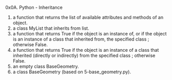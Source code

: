 0x0A. Python - Inheritance

1. a function that returns the list of available attributes and methods of an object.
2. a class MyList that inherits from list.
3. a function that returns True if the object is an instance of, or if the object is an instance of a class that inherited from, the specified class ; otherwise False.
4. a function that returns True if the object is an instance of a class that inherited (directly or indirectly) from the specified class ; otherwise False.
5. an empty class BaseGeometry.
6. a class BaseGeometry (based on 5-base_geometry.py).
